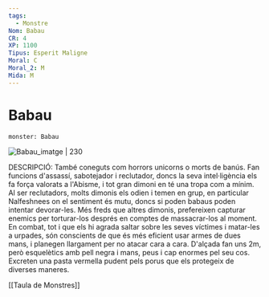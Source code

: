 ```yaml
---
tags:
  - Monstre
Nom: Babau
CR: 4
XP: 1100
Tipus: Esperit Maligne
Moral: C
Moral_2: M
Mida: M
---
```

# Babau

```statblock
monster: Babau
```

![Babau_imatge | 230](https://static.wikia.nocookie.net/forgottenrealms/images/8/85/Babau_4e.jpg/revision/latest/scale-to-width-down/350?cb=20200225161222)

DESCRIPCIÓ: 
També coneguts com horrors unicorns o morts de banús. Fan funcions d'assassí, sabotejador i reclutador, doncs la seva intel·ligència els fa força valorats a l'Abisme, i tot gran dimoni en té una tropa com a mínim. Al ser reclutadors, molts dimonis els odien i temen en grup, en particular Nalfeshnees on el sentiment és mutu, doncs si poden babaus poden intentar devorar-les. Més freds que altres dimonis, prefereixen capturar enemics per torturar-los després en comptes de massacrar-los al moment. En combat, tot i que els hi agrada saltar sobre les seves víctimes i matar-les a urpades, són conscients de que és més eficient usar armes de dues mans, i planegen llargament per no atacar cara a cara. D'alçada fan uns 2m, però esquelètics amb pell negra i mans, peus i cap enormes pel seu cos. Excreten una pasta vermella pudent pels porus que els protegeix de diverses maneres. 

[[Taula de Monstres]]